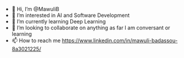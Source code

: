 - 👋 Hi, I’m @MawuliB
- 👀 I’m interested in AI and Software Development
- 🌱 I’m currently learning Deep Learning 
- 💞️ I’m looking to collaborate on anything as far I am conversant or learning
- 📫 How to reach me https://www.linkedin.com/in/mawuli-badassou-8a3021225/

<!---
MawuliB/MawuliB is a ✨ special ✨ repository because its `README.md` (this file) appears on your GitHub profile.
You can click the Preview link to take a look at your changes.
--->
